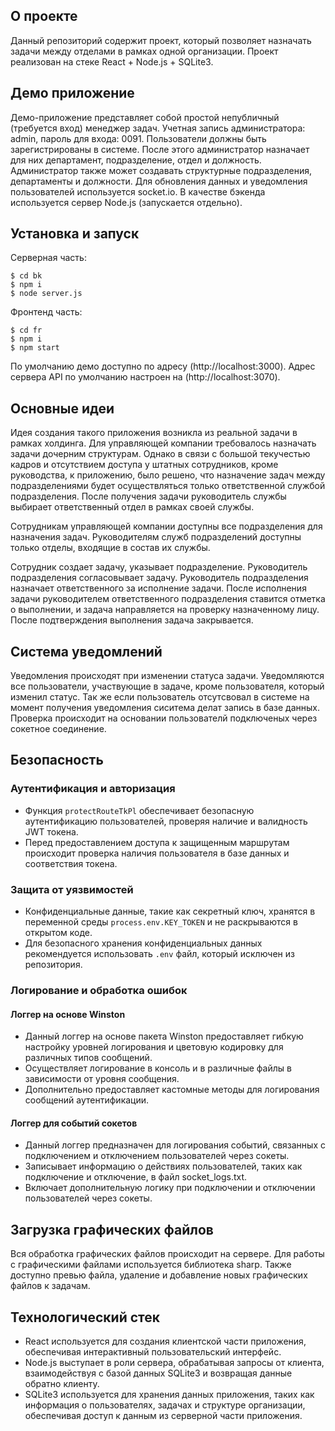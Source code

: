 ## О проекте

Данный репозиторий содержит проект, который позволяет назначать задачи между отделами в рамках одной организации. Проект реализован на стеке React + Node.js + SQLite3.

## Демо приложение

Демо-приложение представляет собой простой непубличный (требуется вход) менеджер задач. Учетная запись администратора: admin, пароль для входа: 0091. Пользователи должны быть зарегистрированы в системе. После этого администратор назначает для них департамент, подразделение, отдел и должность. Администратор также может создавать структурные подразделения, департаменты и должности. Для обновления данных и уведомления пользователей используется socket.io. В качестве бэкенда используется сервер Node.js (запускается отдельно).

## Установка и запуск

Серверная часть:
```
$ cd bk
$ npm i
$ node server.js
```
Фронтенд часть:
```
$ cd fr
$ npm i
$ npm start
```
По умолчанию демо доступно по адресу (http://localhost:3000). Адрес сервера API по умолчанию настроен на (http://localhost:3070).

## Основные идеи

Идея создания такого приложения возникла из реальной задачи в рамках холдинга. Для управляющей компании требовалось назначать задачи дочерним структурам. Однако в связи с большой текучестью кадров и отсутствием доступа у штатных сотрудников, кроме руководства, к приложению, было решено, что назначение задач между подразделениями будет осуществляться только ответственной службой подразделения. После получения задачи руководитель службы выбирает ответственный отдел в рамках своей службы.

Сотрудникам управляющей компании доступны все подразделения для назначения задач. Руководителям служб подразделений доступны только отделы, входящие в состав их службы.

Сотрудник создает задачу, указывает подразделение. Руководитель подразделения согласовывает задачу. Руководитель подразделения назначает ответственного за исполнение задачи. После исполнения задачи руководителем ответственного подразделения ставится отметка о выполнении, и задача направляется на проверку назначенному лицу. После подтверждения выполнения задача закрывается.

## Система уведомлений

Уведомления происходят при изменении статуса задачи. Уведомляются все пользователи, участвующие в задаче, кроме пользователя, который изменил статус.
Так же если пользователь отсутсвовал в системе на момент получения уведомления сиситема делат запись в базе данных. Проверка происходит на основании пользователй подключеных через сокетное соединение.

## Безопасность

### Аутентификация и авторизация
- Функция `protectRouteTkPl` обеспечивает безопасную аутентификацию пользователей, проверяя наличие и валидность JWT токена.
- Перед предоставлением доступа к защищенным маршрутам происходит проверка наличия пользователя в базе данных и соответствия токена.

### Защита от уязвимостей
- Конфиденциальные данные, такие как секретный ключ, хранятся в переменной среды `process.env.KEY_TOKEN` и не раскрываются в открытом коде.
- Для безопасного хранения конфиденциальных данных рекомендуется использовать `.env` файл, который исключен из репозитория.

### Логирование и обработка ошибок

#### Логгер на основе Winston

- Данный логгер на основе пакета Winston предоставляет гибкую настройку уровней логирования и цветовую кодировку для различных типов сообщений.
- Осуществляет логирование в консоль и в различные файлы в зависимости от уровня сообщения.
- Дополнительно предоставляет кастомные методы для логирования сообщений аутентификации.

#### Логгер для событий сокетов

- Данный логгер предназначен для логирования событий, связанных с подключением и отключением пользователей через сокеты.
- Записывает информацию о действиях пользователей, таких как подключение и отключение, в файл socket_logs.txt.
- Включает дополнительную логику при подключении и отключении пользователей через сокеты.

## Загрузка графических файлов

Вся обработка графических файлов происходит на сервере. Для работы с графическими файлами используется библиотека sharp. Также доступно превью файла, удаление и добавление новых графических файлов к задачам.

## Технологический стек

- React используется для создания клиентской части приложения, обеспечивая интерактивный пользовательский интерфейс.
- Node.js выступает в роли сервера, обрабатывая запросы от клиента, взаимодействуя с базой данных SQLite3 и возвращая данные обратно клиенту.
- SQLite3 используется для хранения данных приложения, таких как информация о пользователях, задачах и структуре организации, обеспечивая доступ к данным из серверной части приложения.
